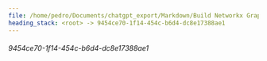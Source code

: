 ```yaml
---
file: /home/pedro/Documents/chatgpt_export/Markdown/Build Networkx Graph with Cursor.md
heading_stack: <root> -> 9454ce70-1f14-454c-b6d4-dc8e17388ae1
---
```

###### 9454ce70-1f14-454c-b6d4-dc8e17388ae1
